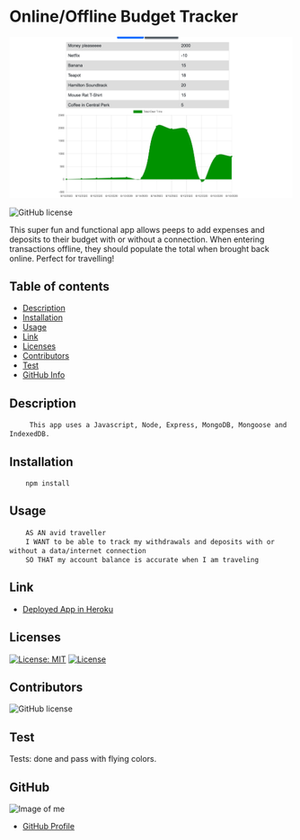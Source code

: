 # **Online/Offline Budget Tracker**
![](public/icons/cool.png)


![GitHub license](https://img.shields.io/badge/Made%20by-%40paulinalo22-blue)


This super fun and functional app allows peeps to add expenses and deposits to their budget with or without a connection. When entering transactions offline, they should populate the total when brought back online. Perfect for travelling!


## Table of contents

- [Description](#Description)
- [Installation](#Installation)
- [Usage](#Usage)
- [Link](#Links) 
- [Licenses](#Licenses)
- [Contributors](#Contributors)
- [Test](#Test)
- [GitHub Info](#GitHub) 


## Description
         This app uses a Javascript, Node, Express, MongoDB, Mongoose and IndexedDB.

## Installation

        npm install 

## Usage

        AS AN avid traveller
        I WANT to be able to track my withdrawals and deposits with or without a data/internet connection
        SO THAT my account balance is accurate when I am traveling 

## Link

- [Deployed App in Heroku](https://boiling-brushlands-46623.herokuapp.com/)

## Licenses

[![License: MIT](https://img.shields.io/badge/License-MIT-yellow.svg)](https://opensource.org/licenses/MIT)
[![License](https://img.shields.io/badge/License-Apache%202.0-blue.svg)](https://opensource.org/licenses/Apache-2.0)

## Contributors

![GitHub license](https://img.shields.io/badge/Made%20by-%40paulinalo22-blue)

## Test

Tests: done and pass with flying colors.

## GitHub

![Image of me](https://avatars0.githubusercontent.com/u/62158203?v=4)
- [GitHub Profile](https://github.com/paulinalo22)